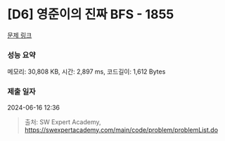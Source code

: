 # [D6] 영준이의 진짜 BFS - 1855 

[문제 링크](https://swexpertacademy.com/main/code/problem/problemDetail.do?contestProbId=AV5LnipaDvwDFAXc) 

### 성능 요약

메모리: 30,808 KB, 시간: 2,897 ms, 코드길이: 1,612 Bytes

### 제출 일자

2024-06-16 12:36



> 출처: SW Expert Academy, https://swexpertacademy.com/main/code/problem/problemList.do